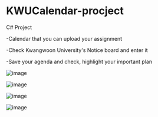 # KWUCalendar-procject

C# Project

-Calendar that you can upload your assignment

-Check Kwangwoon University's Notice board and enter it

-Save your agenda and check, highlight your important plan

![image](https://user-images.githubusercontent.com/50603209/117141430-7c571880-ade9-11eb-9f13-218455f8e9e6.png)

![image](https://user-images.githubusercontent.com/50603209/117141475-8b3dcb00-ade9-11eb-91cb-3b85069e1965.png)

![image](https://user-images.githubusercontent.com/50603209/117141512-97c22380-ade9-11eb-923f-d767a0e41e5a.png)

![image](https://user-images.githubusercontent.com/50603209/117141555-a3ade580-ade9-11eb-8e3c-aec52a282f9b.png)
